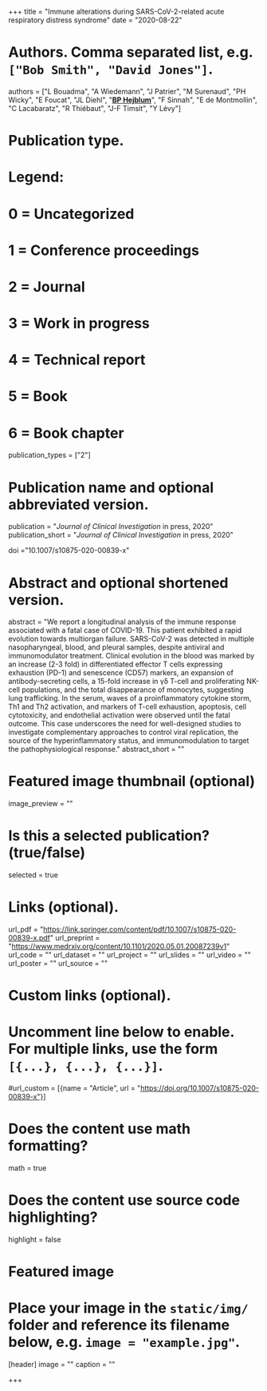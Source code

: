 +++
title = "Immune alterations during SARS-CoV-2-related acute respiratory distress syndrome"
date = "2020-08-22"

# Authors. Comma separated list, e.g. `["Bob Smith", "David Jones"]`.
authors = ["L Bouadma", "A Wiedemann", "J Patrier", "M Surenaud", "PH Wicky", "E Foucat", "JL Diehl", "<u>**BP Hejblum**</u>", "F Sinnah", "E de Montmollin", "C Lacabaratz", "R Thiébaut", "J-F Timsit", "Y Lévy"]
# Publication type.
# Legend:
# 0 = Uncategorized
# 1 = Conference proceedings
# 2 = Journal
# 3 = Work in progress
# 4 = Technical report
# 5 = Book
# 6 = Book chapter
publication_types = ["2"]

# Publication name and optional abbreviated version.
publication = "*Journal of Clinical Investigation* in press, 2020"
publication_short = "*Journal of Clinical Investigation* in press, 2020"

doi ="10.1007/s10875-020-00839-x"

# Abstract and optional shortened version.
abstract = "We report a longitudinal analysis of the immune response associated with a fatal case of COVID-19. This patient exhibited a rapid evolution towards multiorgan failure. SARS-CoV-2 was detected in multiple nasopharyngeal, blood, and pleural samples, despite antiviral and immunomodulator treatment. Clinical evolution in the blood was marked by an increase (2-3 fold) in differentiated effector T cells expressing exhaustion (PD-1) and senescence (CD57) markers, an expansion of antibody-secreting cells, a 15-fold increase in γδ T-cell and proliferating NK-cell populations, and the total disappearance of monocytes, suggesting lung trafficking. In the serum, waves of a proinflammatory cytokine storm, Th1 and Th2 activation, and markers of T-cell exhaustion, apoptosis, cell cytotoxicity, and endothelial activation were observed until the fatal outcome. This case underscores the need for well-designed studies to investigate complementary approaches to control viral replication, the source of the hyperinflammatory status, and immunomodulation to target the pathophysiological response."
abstract_short = ""

# Featured image thumbnail (optional)
image_preview = ""

# Is this a selected publication? (true/false)
selected = true

# Links (optional).
url_pdf = "https://link.springer.com/content/pdf/10.1007/s10875-020-00839-x.pdf"
url_preprint = "https://www.medrxiv.org/content/10.1101/2020.05.01.20087239v1"
url_code = ""
url_dataset = ""
url_project = ""
url_slides = ""
url_video = ""
url_poster = ""
url_source = ""

# Custom links (optional).
# Uncomment line below to enable. For multiple links, use the form `[{...}, {...}, {...}]`.
#url_custom = [{name = "Article", url = "https://doi.org/10.1007/s10875-020-00839-x"}]


# Does the content use math formatting?
math = true

# Does the content use source code highlighting?
highlight = false

# Featured image
# Place your image in the `static/img/` folder and reference its filename below, e.g. `image = "example.jpg"`.
[header]
image = ""
caption = ""

+++

